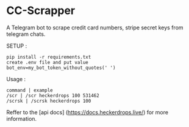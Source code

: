 # CC-Scrapper
A Telegram bot to scrape credit card numbers, stripe secret keys from telegram chats.

SETUP :
```
pip install -r requirements.txt
create .env file and put value 
bot_env=my_bot_token_without_quotes(' ')
```

Usage :
```
command | example
/scr | /scr heckerdrops 100 531462
/scrsk | /scrsk heckerdrops 100
```

Reffer to the [api docs] (https://docs.heckerdrops.live/) for more information.
